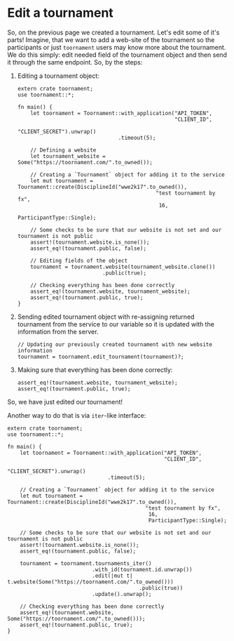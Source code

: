 # Edit a tournament

So, on the previous page we created a tournament. Let's edit some of it's parts!
Imagine, that we want to add a web-site of the tournament so the participants or just `toornament`
users may know more about the tournament. We do this simply: edit needed field of the tournament
object and then send it through the same endpoint. So, by the steps:

1. Editing a tournament object:

    ```rust,no_run
    extern crate toornament;
    use toornament::*;

    fn main() {
        let toornament = Toornament::with_application("API_TOKEN",
                                                      "CLIENT_ID",
                                                      "CLIENT_SECRET").unwrap()
                                    .timeout(5);

        // Defining a website
        let tournament_website = Some("https://toornament.com/".to_owned());

        // Creating a `Tournament` object for adding it to the service
        let mut tournament = Tournament::create(DisciplineId("wwe2k17".to_owned()),
                                                "test tournament by fx",
                                                 16,
                                                 ParticipantType::Single);

        // Some checks to be sure that our website is not set and our tournament is not public
        assert!(tournament.website.is_none());
        assert_eq!(tournament.public, false);

        // Editing fields of the object
        tournament = tournament.website(tournament_website.clone())
                               .public(true);

        // Checking everything has been done correctly
        assert_eq!(tournament.website, tournament_website);
        assert_eq!(tournament.public, true);
    }
    ```

2. Sending edited tournament object with re-assigning returned tournament from the service to our
variable so it is updated with the information from the server.

    ```rust,ignore
    // Updating our previously created tournament with new website information
    tournament = toornament.edit_tournament(tournament)?;
    ```

3. Making sure that everything has been done correctly:

    ```rust,ignore
    assert_eq!(tournament.website, tournament_website);
    assert_eq!(tournament.public, true);
    ```

So, we have just edited our tournament!

Another way to do that is via `iter`-like interface:

```rust,no_run
extern crate toornament;
use toornament::*;

fn main() {
    let toornament = Toornament::with_application("API_TOKEN",
                                                  "CLIENT_ID",
                                                  "CLIENT_SECRET").unwrap()
                                .timeout(5);

    // Creating a `Tournament` object for adding it to the service
    let mut tournament = Tournament::create(DisciplineId("wwe2k17".to_owned()),
                                            "test tournament by fx",
                                             16,
                                             ParticipantType::Single);

    // Some checks to be sure that our website is not set and our tournament is not public
    assert!(tournament.website.is_none());
    assert_eq!(tournament.public, false);

    tournament = toornament.tournaments_iter()
                           .with_id(tournament.id.unwrap())
                           .edit(|mut t| t.website(Some("https://toornament.com/".to_owned()))
                                          .public(true))
                           .update().unwrap();

    // Checking everything has been done correctly
    assert_eq!(tournament.website, Some("https://toornament.com/".to_owned()));
    assert_eq!(tournament.public, true);
}
```
